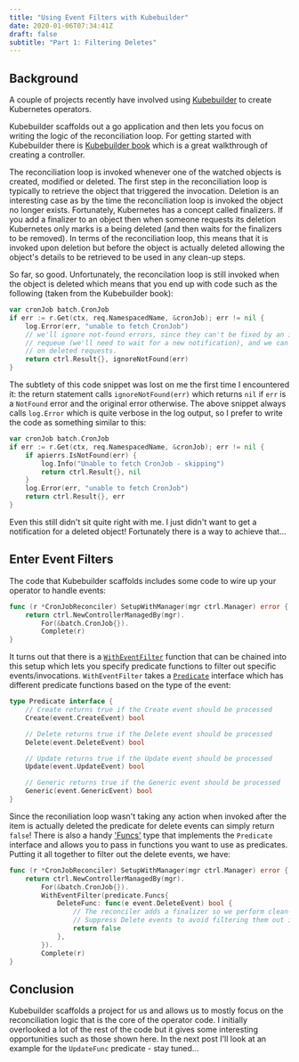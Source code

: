 ```yaml
---
title: "Using Event Filters with Kubebuilder"
date: 2020-01-06T07:34:41Z
draft: false
subtitle: "Part 1: Filtering Deletes"
---
```


## Background

A couple of projects recently have involved using [Kubebuilder](https://github.com/kubernetes-sigs/kubebuilder) to create Kubernetes operators.

Kubebuilder scaffolds out a go application and then lets you focus on writing the logic of the reconciliation loop. For getting started with Kubebuilder there is [Kubebuilder book](https://book.kubebuilder.io) which is a great walkthrough of creating a controller.

The reconciliation loop is invoked whenever one of the watched objects is created, modified or deleted. The first step in the reconciliation loop is typically to retrieve the object that triggered the invocation. Deletion is an interesting case as by the time the reconciliation loop is invoked the object no longer exists. Fortunately, Kubernetes has a concept called finalizers. If you add a finalizer to an object then when someone requests its deletion Kubernetes only marks is a being deleted (and then waits for the finalizers to be removed). In terms of the reconciliation loop, this means that it is invoked upon deletion but before the object is actually deleted allowing the object's details to be retrieved to be used in any clean-up steps.

So far, so good. Unfortunately, the reconcilation loop is still invoked when the object is deleted which means that you end up with code such as the following (taken from the Kubebuilder book):

```go {hl_lines=[7]}
var cronJob batch.CronJob
if err := r.Get(ctx, req.NamespacedName, &cronJob); err != nil {
    log.Error(err, "unable to fetch CronJob")
    // we'll ignore not-found errors, since they can't be fixed by an immediate
    // requeue (we'll need to wait for a new notification), and we can get them
    // on deleted requests.
    return ctrl.Result{}, ignoreNotFound(err)
}
```

The subtlety of this code snippet was lost on me the first time I encountered it: the return statement calls `ignoreNotFound(err)` which returns `nil` if `err` is a `NotFound` error and the original error otherwise. The above snippet always calls `log.Error` which is quite verbose in the log output, so I prefer to write the code as something similar to this:

```go {hl_lines=[7]}
var cronJob batch.CronJob
if err := r.Get(ctx, req.NamespacedName, &cronJob); err != nil {
    if apierrs.IsNotFound(err) {
        log.Info("Unable to fetch CronJob - skipping")
        return ctrl.Result{}, nil
    }
    log.Error(err, "unable to fetch CronJob")
    return ctrl.Result{}, err
}
```

Even this still didn't sit quite right with me. I just didn't want to get a notification for a deleted object! Fortunately there is a way to achieve that...

## Enter Event Filters

The code that Kubebuilder scaffolds includes some code to wire up your operator to handle events:

```go
func (r *CronJobReconciler) SetupWithManager(mgr ctrl.Manager) error {
    return ctrl.NewControllerManagedBy(mgr).
        For(&batch.CronJob{}).
        Complete(r)
}
```

It turns out that there is a [`WithEventFilter`](https://godoc.org/github.com/kubernetes-sigs/controller-runtime/pkg/builder#Builder.WithEventFilter) function that can be chained into this setup which lets you specify predicate functions to filter out specific events/invocations. `WithEventFilter` takes a [`Predicate`](https://godoc.org/sigs.k8s.io/controller-runtime/pkg/predicate#Predicate) interface which has different predicate functions based on the type of the event:

```go
type Predicate interface {
    // Create returns true if the Create event should be processed
    Create(event.CreateEvent) bool

    // Delete returns true if the Delete event should be processed
    Delete(event.DeleteEvent) bool

    // Update returns true if the Update event should be processed
    Update(event.UpdateEvent) bool

    // Generic returns true if the Generic event should be processed
    Generic(event.GenericEvent) bool
}
```

Since the reconiliation loop wasn't taking any action when invoked after the item is actually deleted the predicate for delete events can simply return `false`! There is also a handy ['Funcs'](https://godoc.org/sigs.k8s.io/controller-runtime/pkg/predicate#Funcs) type that implements the `Predicate` interface and allows you to pass in functions you want to use as predicates. Putting it all together to filter out the delete events, we have:


```go
func (r *CronJobReconciler) SetupWithManager(mgr ctrl.Manager) error {
    return ctrl.NewControllerManagedBy(mgr).
        For(&batch.CronJob{}).
        WithEventFilter(predicate.Funcs{
            DeleteFunc: func(e event.DeleteEvent) bool {
                // The reconciler adds a finalizer so we perform clean-up when the delete timestamp is added
                // Suppress Delete events to avoid filtering them out in the Reconcile function
                return false
            },
        }).
        Complete(r)
}
```

## Conclusion

Kubebuilder scaffolds a project for us and allows us to mostly focus on the reconciliation logic that is the core of the operator code. I initially overlooked a lot of the rest of the code but it gives some interesting opportunities such as those shown here. In the next post I'll look at an example for the `UpdateFunc` predicate - stay tuned...